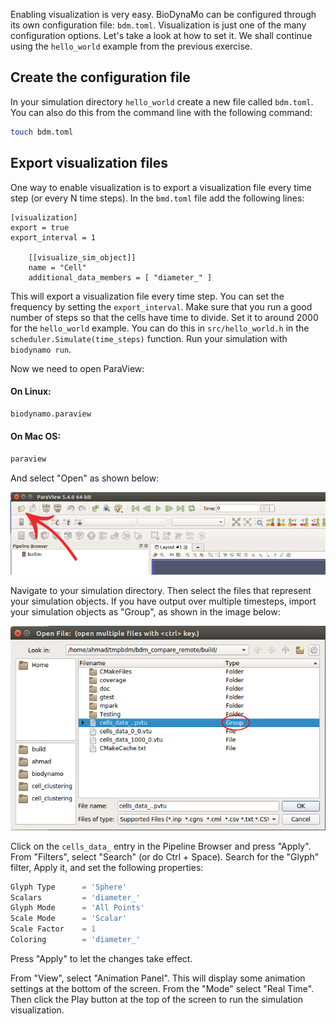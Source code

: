 Enabling visualization is very easy. BioDynaMo can be configured through its own
configuration file: `bdm.toml`. Visualization is just one of the many configuration
options. Let's take a look at how to set it. We shall continue using the `hello_world`
example from the previous exercise.

## Create the configuration file

In your simulation directory `hello_world` create a new file called `bdm.toml`.
You can also do this from the command line with the following command:

``` sh
touch bdm.toml
```

## Export visualization files

One way to enable visualization is to export a visualization file every time step 
(or every N time steps). In the `bmd.toml` file add the following lines:

```
[visualization]
export = true
export_interval = 1

	[[visualize_sim_object]]
	name = "Cell"
	additional_data_members = [ "diameter_" ]

```

This will export a visualization file every time step. You can set the frequency
by setting the `export_interval`. Make sure that you run a good number of steps
so that the cells have time to divide. Set it to around 2000 for the `hello_world` example.
You can do this in `src/hello_world.h` in the `scheduler.Simulate(time_steps)` function.
Run your simulation with `biodynamo run`.

Now we need to open ParaView:

#### On Linux:

``` sh
biodynamo.paraview
```

#### On Mac OS:

``` sh
paraview
```

And select "Open" as shown below:

![Open in ParaView](images/open_file.png)

Navigate to your simulation directory.
Then select the files that represent your simulation objects. If you have 
output over multiple timesteps, import your simulation objects as "Group", as
shown in the image below:

![Open as Group](images/select_pvtu.png)

Click on the `cells_data_` entry in the Pipeline Browser and press "Apply". From "Filters", select
"Search" (or do Ctrl + Space). Search for the "Glyph" filter, Apply it, and set
the following properties:

``` Python
Glyph Type 		= 'Sphere'
Scalars 		= 'diameter_'
Glyph Mode 		= 'All Points'
Scale Mode		= 'Scalar'
Scale Factor	= 1
Coloring		= 'diameter_'
```

Press "Apply" to let the changes take effect.

From "View", select "Animation Panel". This will display some animation settings
at the bottom of the screen. From the "Mode" select "Real Time".
Then click the Play button at the top of the screen to run the simulation visualization.


<!-- ## Live visualization

Another way to enable visualization is through ParaView's live visualization.
This feature allows you to inspect your simulation while it is running. In your
`bdm.toml` file you add the following lines:

```
[visualization]
live = true
```
 -->

